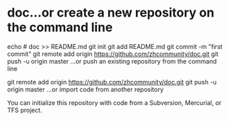 # doc…or create a new repository on the command line


echo # doc >> README.md
git init
git add README.md
git commit -m "first commit"
git remote add origin https://github.com/zhcommunity/doc.git
git push -u origin master
…or push an existing repository from the command line


git remote add origin https://github.com/zhcommunity/doc.git
git push -u origin master
…or import code from another repository

You can initialize this repository with code from a Subversion, Mercurial, or TFS project.
